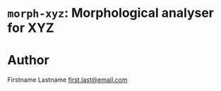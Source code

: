 # `morph-xyz`: Morphological analyser for XYZ

# Author

Firstname Lastname <first.last@email.com>



